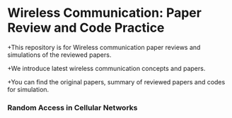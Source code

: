 # Wireless Communication: Paper Review and Code Practice
+This repository is for Wireless communication paper reviews and simulations of the reviewed papers.

+We introduce latest wireless communication concepts and papers.

+You can find the original papers, summary of reviewed papers and codes for simulation.


### Random Access in Cellular Networks
